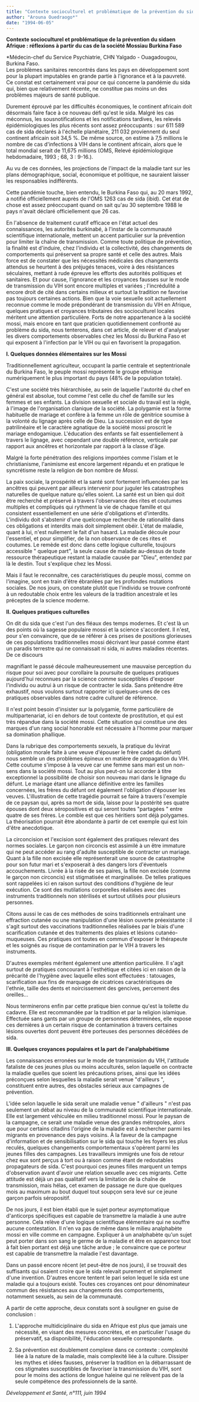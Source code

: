 ```yaml
---
title: "Contexte socioculturel et problématique de la prévention du sida en Afrique"
author: "Arouna Ouedraogo*"
date: "1994-06-05"
---
```


**Contexte socioculturel et problématique de la prévention du sidaen Afrique : réflexions à partir du cas de la société Mossiau Burkina Faso**

\*Médecin-chef du Service Psychiatrie, CHN Yalgado - Ouagadougou, Burkina Faso.  
Les problèmes sanitaires rencontrés dans les pays en développement sont pour la plupart imputables en grande partie à l'ignorance et à la pauvreté. Ce constat est certainement vrai pour ce qui concerne la pandémie du sida qui, bien que relativement récente, ne constitue pas moins un des problèmes majeurs de santé publique.

Durement éprouvé par les difficultés économiques, le continent africain doit désormais faire face à ce nouveau défi qu'est le sida. Malgré les cas méconnus, les sousnotifications et les notifications tardives, les relevés épidémiologiques les plus récents sont assez préoccupants : sur 611 589 cas de sida déclarés à l'échelle planétaire, 211 032 proviennent du seul continent africain soit 34,5 %. De même source, on estime à 7,5 millions le nombre de cas d'infections à VIH dans le continent africain, alors que le total mondial serait de 11,675 millions (OMS, Relevé épidémiologique hebdomadaire, 1993 ; 68, 3 : 9-16.).

Au vu de ces données, les projections de l'impact de la maladie tant sur les plans démographique, social, économique et politique, ne sauraient laisser les responsables indifférents.

Cette pandémie touche, bien entendu, le Burkina Faso qui, au 20 mars 1992, a notifié officiellement auprès de l'OMS 1263 cas de sida (ibid). Cet état de chose est assez préoccupant quand on sait qu'au 30 septembre 1988 le pays n'avait déclaré officiellement que 26 cas.

En l'absence de traitement curatif efficace en l'état actuel des connaissances, les autorités burkinabé, à l'instar de la communauté scientifique internationale, mettent un accent particulier sur la prévention pour limiter la chaîne de transmission. Comme toute politique de prévention, la finalité est d'induire, chez l'individu et la collectivité, des changements de comportements qui préservent sa propre santé et celle des autres. Mais force est de constater que les nécessités médicales des changements attendus se heurtent à des préjugés tenaces, voire à des résistances séculaires, mettant à rude épreuve les efforts des autorités politiques et sanitaires. Et pour cause, l'ignorance et les croyances fausses sur le mode de transmission du VIH sont encore multiples et variées ; l'incrédulité a encore droit de cité dans certains milieux et surtout la tradition ne favorise pas toujours certaines actions. Bien que la voie sexuelle soit actuellement reconnue comme le mode prépondérant de transmission du VIH en Afrique, quelques pratiques et croyances tributaires des socioculturel locales méritent une attention particulière. Forts de notre appartenance à la société mossi, mais encore en tant que praticien quotidiennement confronté au problème du sida, nous tenterons, dans cet article, de relever et d'analyser les divers comportements observables chez les Mossi du Burkina Faso et qui exposent à l'infection par le VIH ou qui en favorisent la propagation.

**l. Quelques données élémentaires sur les Mossi**

Traditionnellement agriculteur, occupant la partie centrale et septentrionale du Burkina Faso, le peuple mossi représente le groupe ethnique numériquement le plus important du pays (48% de la population totale).

C'est une société très hiérarchisée, au sein de laquelle l'autorité du chef en général est absolue, tout comme l'est celle du chef de famille sur les femmes et ses enfants. La division sexuelle et sociale du travail est la règle, à l'image de l'organisation clanique de la société. La polygamie est la forme habituelle de mariage et confère à la femme un rôle de génitrice soumise à la volonté du lignage après celle de Dieu. La succession est de type patrilinéaire et le caractère agnatique de la société mossi proscrit le mariage endogamique. L'éducation des enfants se fait essentiellement à travers le lignage, avec cependant une double référence, verticale par rapport aux ancêtres et horizontale par rapport à la classe d'âge.

Malgré la forte pénétration des religions importées comme l'islam et le christianisme, l'animisme est encore largement répandu et en pratique le syncrétisme reste la religion de bon nombre de *Mossi.*

La paix sociale, la prospérité et la santé sont fortement influencées par les ancêtres qui peuvent par ailleurs intervenir pour juguler les catastrophes naturelles de quelque nature qu'elles soient. La santé est un bien qui doit être recherché et préservé à travers l'observance des rites et coutumes multiples et compliqués qui rythment la vie de chaque famille et qui consistent essentiellement en une série d'obligations et d'interdits. L'individu doit s'abstenir d'une quelconque recherche de rationalité dans ces obligations et interdits mais doit simplement obéir. L'état de maladie, quant à lui, n'est nullement le fait d'un hasard. La maladie découle pour l'essentiel, et pour simplifier, de la non observance de ces rites et coutumes. Le remède est donc dans cette logique culturelle, toujours accessible " quelque part", la seule cause de maladie au-dessus de toute ressource thérapeutique restant la maladie causée par "Dieu", entendez par là le destin. Tout s'explique chez les Mossi.

Mais il faut le reconnaître, ces caractéristiques du peuple mossi, comme on l'imagine, sont en train d'être ébranlées par les profondes mutations sociales. De nos jours, on constate plutôt que l'individu se trouve confronté à un redoutable choix entre les valeurs de la tradition ancestrale et les préceptes de la science moderne.

**II. Quelques pratiques culturelles**

On dit du sida que c'est l'un des fléaux des temps modernes. Et c'est là un des points où la sagesse populaire mossi et la science s'accordent. Il n'est, pour s'en convaincre, que de se référer à ces prises de positions glorieuses de ces populations traditionnelles mossi décrivant leur passé comme étant un paradis terrestre qui ne connaissait ni sida, ni autres maladies récentes. De ce discours

magnifiant le passé découle malheureusement une mauvaise perception du risque pour soi avec pour corollaire la poursuite de quelques pratiques aujourd'hui reconnues par la science comme susceptibles d'exposer l'individu ou autrui à un risque de contracter le sida. Sans prétendre être exhaustif, nous voulons surtout rapporter ici quelques-unes de ces pratiques observables dans notre cadre culturel de référence.

Il n'est point besoin d'insister sur la polygamie, forme particulière de multipartenariat, ici en dehors de tout contexte de prostitution, et qui est très répandue dans la société mossi. Cette situation qui constitue une des marques d'un rang social honorable est nécessaire à l'homme pour marquer sa domination phallique.

Dans la rubrique des comportements sexuels, la pratique du lévirat (obligation morale faite à une veuve d'épouser le frère cadet du défunt) nous semble un des problèmes épineux en matière de propagation du VIH. Cette coutume s'impose à la veuve car une femme sans mari est un non-sens dans la société mossi. Tout au plus peut-on lui accorder à titre exceptionnel la possibilité de choisir son nouveau mari dans le lignage du défunt. Le mariage étant une alliance définitive entre les familles concernées, les frères du défunt ont également l'obligation d'épouser les veuves. L'illustration de cette tragédie pourrait se faire à travers l'exemple de ce paysan qui, après sa mort de sida, laisse pour la postérité ses quatre épouses dont deux séropositives et qui seront toutes "partagées " entre quatre de ses frères. Le comble est que ces héritiers sont déjà polygames. La théorisation pourrait être abondante à partir de cet exemple qui est loin d'être anecdotique.

La circoncision et l'excision sont également des pratiques relevant des normes sociales. Le garçon non circoncis est assimilé à un être immature qui ne peut accéder au rang d'adulte susceptible de contracter un mariage. Quant à la fille non excisée elle représenterait une source de catastrophe pour son futur mari et s'exposerait à des dangers lors d'éventuels accouchements. Livrée à la risée de ses paires, la fille non excisée (comme le garçon non circoncis) est stigmatisée et marginalisée. De telles pratiques sont rappelées ici en raison surtout des conditions d'hygiène de leur exécution. Ce sont des mutilations corporelles réalisées avec des instruments traditionnels non stérilisés et surtout utilisés pour plusieurs personnes.

Citons aussi le cas de ces méthodes de soins traditionnels entraînant une effraction cutanée ou une manipulation d'une lésion ouverte préexistante : il s'agit surtout des vaccinations traditionnelles réalisées par le biais d'une scarification cutanée et des traitements des plaies et lésions cutanéo-muqueuses. Ces pratiques ont toutes en commun d'exposer le thérapeute et les soignés au risque de contamination par le VIH à travers les instruments.

D'autres exemples méritent également une attention particulière. Il s'agit surtout de pratiques concourant à l'esthétique et citées ici en raison de la précarité de l'hygiène avec laquelle elles sont effectuées : tatouages, scarification aux fins de marquage de cicatrices caractéristiques de l'ethnie, taille des dents et noircissement des gencives, percement des oreilles...

Nous terminerons enfin par cette pratique bien connue qu'est la toilette du cadavre. Elle est recommandée par la tradition et par la religion islamique. Effectuée sans gants par un groupe de personnes déterminées, elle expose ces dernières à un certain risque de contamination à travers certaines lésions ouvertes dont peuvent être porteuses des personnes décédées de sida.

**III. Quelques croyances populaires et la part de l'analphabétisme**

Les connaissances erronées sur le mode de transmission du VIH, l'attitude fataliste de ces jeunes plus ou moins acculturés, selon laquelle on contracte la maladie quelles que soient les précautions prises, ainsi que les idées préconçues selon lesquelles la maladie serait venue "d'ailleurs ", constituent entre autres, des obstacles sérieux aux campagnes de prévention.

L'idée selon laquelle le sida serait une maladie venue " d'ailleurs " n'est pas seulement un débat au niveau de la communauté scientifique internationale. Elle est largement véhiculée en milieu traditionnel mossi. Pour le paysan de la campagne, ce serait une maladie venue des grandes métropoles, alors que pour certains citadins l'origine de la maladie est à rechercher parmi les migrants en provenance des pays voisins. À la faveur de la campagne d'information et de sensibilisation sur le sida qui touche les foyers les plus reculés, quelques changements comportementaux s'opèrent parmi les jeunes filles des campagnes. Les travailleurs immigrés une fois de retour chez eux sont perçus à tort ou à raison comme étant de redoutables propagateurs de sida. C'est pourquoi ces jeunes filles marquent un temps d'observation avant d'avoir une relation sexuelle avec ces migrants. Cette attitude est déjà un pas qualitatif vers la limitation de la chaîne de transmission, mais hélas, cet examen de passage ne dure que quelques mois au maximum au bout duquel tout soupçon sera levé sur ce jeune garçon parfois séropositif.

De nos jours, il est bien établi que le sujet porteur asymptomatique d'anticorps spécifiques est capable de transmettre la maladie à une autre personne. Cela relève d'une logique scientifique élémentaire qui ne souffre aucune contestation. Il n'en va pas de même dans le milieu analphabète mossi en ville comme en campagne. Expliquer à un analphabète qu'un sujet peut porter dans son sang le germe de la maladie et être en apparence tout à fait bien portant est déjà une tâche ardue ; le convaincre que ce porteur est capable de transmettre la maladie l'est davantage.

Dans un passé encore récent (et peut-être de nos jours), il se trouvait des suffisants qui osaient croire que le sida relevait purement et simplement d'une invention. D'autres encore tentent le pari selon lequel le sida est une maladie qui a toujours existé. Toutes ces croyances ont pour dénominateur commun des résistances aux changements des comportements, notamment sexuels, au sein de la communauté.

A partir de cette approche, deux constats sont à souligner en guise de conclusion :

1.  L'approche multidiciplinaire du sida en Afrique est plus que jamais une nécessité, en visant des mesures concrètes, et en particulier l'usage du préservatif, sa disponibilité, l'éducation sexuelle correspondante.

2.  Sa prévention est doublement complexe dans ce contexte : complexité liée à la nature de la maladie, mais complexité liée à la culture. Dissiper les mythes et idées fausses, préserver la tradition en la débarrassant de ces stigmates susceptibles de favoriser la transmission du VIH, sont pour le moins des actions de longue haleine qui ne relèvent pas de la seule compétence des professionnels de la santé.

*Développement et Santé, n°111, juin 1994*
